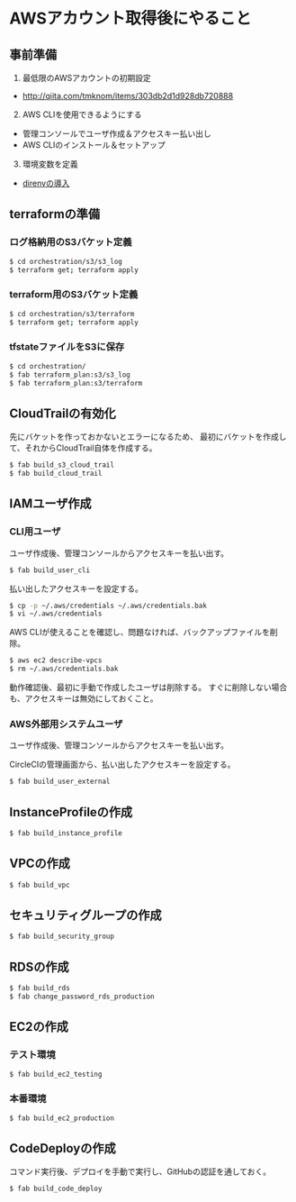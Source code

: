 # AWSアカウント取得後にやること

## 事前準備

1. 最低限のAWSアカウントの初期設定
 * http://qiita.com/tmknom/items/303db2d1d928db720888
2. AWS CLIを使用できるようにする
 * 管理コンソールでユーザ作成＆アクセスキー払い出し
 * AWS CLIのインストール＆セットアップ
3. 環境変数を定義
 * [direnvの導入](/document/design/direnv/README.md)


## terraformの準備

### ログ格納用のS3バケット定義

```bash
$ cd orchestration/s3/s3_log
$ terraform get; terraform apply
```

### terraform用のS3バケット定義

```bash
$ cd orchestration/s3/terraform
$ terraform get; terraform apply
```

### tfstateファイルをS3に保存

```bash
$ cd orchestration/
$ fab terraform_plan:s3/s3_log
$ fab terraform_plan:s3/terraform
```


## CloudTrailの有効化

先にバケットを作っておかないとエラーになるため、
最初にバケットを作成して、それからCloudTrail自体を作成する。

```bash
$ fab build_s3_cloud_trail
$ fab build_cloud_trail
```


## IAMユーザ作成

### CLI用ユーザ

ユーザ作成後、管理コンソールからアクセスキーを払い出す。

```bash
$ fab build_user_cli
```

払い出したアクセスキーを設定する。

```bash
$ cp -p ~/.aws/credentials ~/.aws/credentials.bak
$ vi ~/.aws/credentials
```

AWS CLIが使えることを確認し、問題なければ、バックアップファイルを削除。

```bash
$ aws ec2 describe-vpcs
$ rm ~/.aws/credentials.bak
```

動作確認後、最初に手動で作成したユーザは削除する。
すぐに削除しない場合も、アクセスキーは無効にしておくこと。


### AWS外部用システムユーザ

ユーザ作成後、管理コンソールからアクセスキーを払い出す。

CircleCIの管理画面から、払い出したアクセスキーを設定する。

```bash
$ fab build_user_external
```


## InstanceProfileの作成

```bash
$ fab build_instance_profile
```


## VPCの作成

```bash
$ fab build_vpc
```


## セキュリティグループの作成

```bash
$ fab build_security_group
```


## RDSの作成

```bash
$ fab build_rds
$ fab change_password_rds_production
```


## EC2の作成

### テスト環境

```bash
$ fab build_ec2_testing
```

### 本番環境

```bash
$ fab build_ec2_production
```


## CodeDeployの作成

コマンド実行後、デプロイを手動で実行し、GitHubの認証を通しておく。

```bash
$ fab build_code_deploy
```

